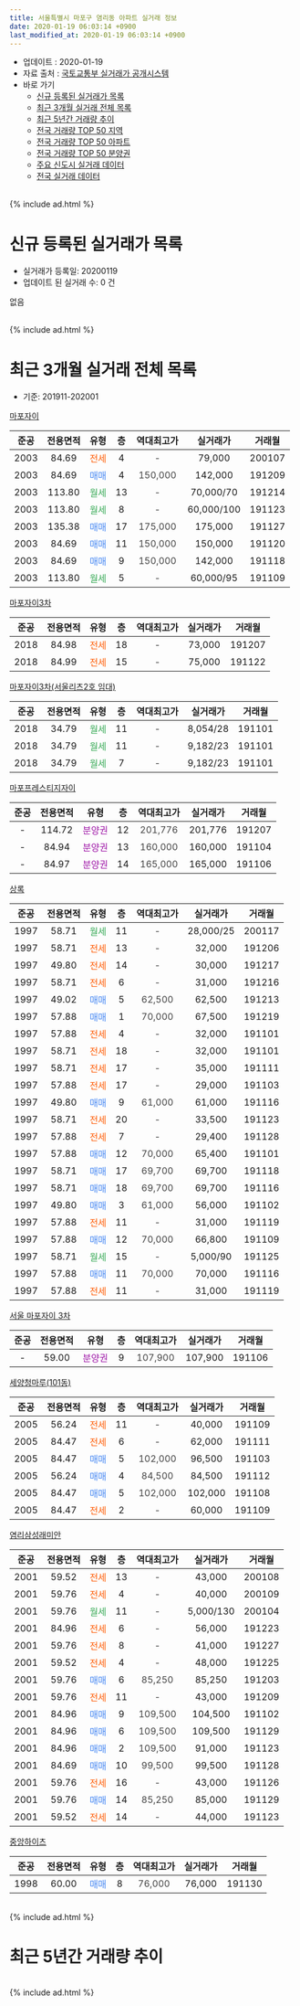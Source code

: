 ```yaml
---
title: 서울특별시 마포구 염리동 아파트 실거래 정보
date: 2020-01-19 06:03:14 +0900
last_modified_at: 2020-01-19 06:03:14 +0900
---
```


* 업데이트 : 2020-01-19
* 자료 출처 : [국토교통부 실거래가 공개시스템](http://rt.molit.go.kr)
* 바로 가기
    * [신규 등록된 실거래가 목록](#신규-등록된-실거래가-목록)
    * [최근 3개월 실거래 전체 목록](#최근-3개월-실거래-전체-목록)
    * [최근 5년간 거래량 추이](#최근-5년간-거래량-추이)
    * [전국 거래량 TOP 50 지역](https://apt-info.github.io/apt-trade-info/최근-3개월-전국에서-가장-거래가-많이-발생한-지역)
    * [전국 거래량 TOP 50 아파트](https://apt-info.github.io/apt-trade-info/최근-3개월-전국에서-가장-거래가-많이-발생한-아파트)
    * [전국 거래량 TOP 50 분양권](https://apt-info.github.io/apt-trade-info/최근-3개월-전국에서-가장-거래가-많이-발생한-분양권)
    * [주요 신도시 실거래 데이터](https://apt-info.github.io/apt-trade-info/주요-신도시)
    * [전국 실거래 데이터](https://apt-info.github.io/apt-trade-info/전국)
<br>
{% include ad.html %}
<br>

# 신규 등록된 실거래가 목록
* 실거래가 등록일: 20200119
* 업데이트 된 실거래 수: 0 건

없음

<br>
{% include ad.html %}
<br>

# 최근 3개월 실거래 전체 목록
* 기준: 201911-202001


[마포자이](https://search.naver.com/search.naver?query=%EC%84%9C%EC%9A%B8%ED%8A%B9%EB%B3%84%EC%8B%9C+%EB%A7%88%ED%8F%AC%EA%B5%AC+%EC%97%BC%EB%A6%AC%EB%8F%99+%EB%A7%88%ED%8F%AC%EC%9E%90%EC%9D%B4)

|준공|전용면적|유형|층|역대최고가|실거래가|거래월|
|:---:|:---:|:---:|:---:|:---:|:---:|:---:|
|2003|84.69|<span style="color:#ff5a00">전세</span>|4|<span style="color:#444444">-</span>|79,000|200107|
|2003|84.69|<span style="color:#4285f3">매매</span>|4|<span style="color:#444444">150,000</span>|142,000|191209|
|2003|113.80|<span style="color:#34a853">월세</span>|13|<span style="color:#444444">-</span>|70,000/70|191214|
|2003|113.80|<span style="color:#34a853">월세</span>|8|<span style="color:#444444">-</span>|60,000/100|191123|
|2003|135.38|<span style="color:#4285f3">매매</span>|17|<span style="color:#444444">175,000</span>|175,000|191127|
|2003|84.69|<span style="color:#4285f3">매매</span>|11|<span style="color:#444444">150,000</span>|150,000|191120|
|2003|84.69|<span style="color:#4285f3">매매</span>|9|<span style="color:#444444">150,000</span>|142,000|191118|
|2003|113.80|<span style="color:#34a853">월세</span>|5|<span style="color:#444444">-</span>|60,000/95|191109|

[마포자이3차](https://search.naver.com/search.naver?query=%EC%84%9C%EC%9A%B8%ED%8A%B9%EB%B3%84%EC%8B%9C+%EB%A7%88%ED%8F%AC%EA%B5%AC+%EC%97%BC%EB%A6%AC%EB%8F%99+%EB%A7%88%ED%8F%AC%EC%9E%90%EC%9D%B43%EC%B0%A8)

|준공|전용면적|유형|층|역대최고가|실거래가|거래월|
|:---:|:---:|:---:|:---:|:---:|:---:|:---:|
|2018|84.98|<span style="color:#ff5a00">전세</span>|18|<span style="color:#444444">-</span>|73,000|191207|
|2018|84.99|<span style="color:#ff5a00">전세</span>|15|<span style="color:#444444">-</span>|75,000|191122|

[마포자이3차(서울리츠2호 임대)](https://search.naver.com/search.naver?query=%EC%84%9C%EC%9A%B8%ED%8A%B9%EB%B3%84%EC%8B%9C+%EB%A7%88%ED%8F%AC%EA%B5%AC+%EC%97%BC%EB%A6%AC%EB%8F%99+%EB%A7%88%ED%8F%AC%EC%9E%90%EC%9D%B43%EC%B0%A8%28%EC%84%9C%EC%9A%B8%EB%A6%AC%EC%B8%A02%ED%98%B8+%EC%9E%84%EB%8C%80%29)

|준공|전용면적|유형|층|역대최고가|실거래가|거래월|
|:---:|:---:|:---:|:---:|:---:|:---:|:---:|
|2018|34.79|<span style="color:#34a853">월세</span>|11|<span style="color:#444444">-</span>|8,054/28|191101|
|2018|34.79|<span style="color:#34a853">월세</span>|11|<span style="color:#444444">-</span>|9,182/23|191101|
|2018|34.79|<span style="color:#34a853">월세</span>|7|<span style="color:#444444">-</span>|9,182/23|191101|

[마포프레스티지자이](https://search.naver.com/search.naver?query=%EC%84%9C%EC%9A%B8%ED%8A%B9%EB%B3%84%EC%8B%9C+%EB%A7%88%ED%8F%AC%EA%B5%AC+%EC%97%BC%EB%A6%AC%EB%8F%99+%EB%A7%88%ED%8F%AC%ED%94%84%EB%A0%88%EC%8A%A4%ED%8B%B0%EC%A7%80%EC%9E%90%EC%9D%B4)

|준공|전용면적|유형|층|역대최고가|실거래가|거래월|
|:---:|:---:|:---:|:---:|:---:|:---:|:---:|
|-|114.72|<span style="color:#9C11A5">분양권</span>|12|<span style="color:#444444">201,776</span>|201,776|191207|
|-|84.94|<span style="color:#9C11A5">분양권</span>|13|<span style="color:#444444">160,000</span>|160,000|191104|
|-|84.97|<span style="color:#9C11A5">분양권</span>|14|<span style="color:#444444">165,000</span>|165,000|191106|

[상록](https://search.naver.com/search.naver?query=%EC%84%9C%EC%9A%B8%ED%8A%B9%EB%B3%84%EC%8B%9C+%EB%A7%88%ED%8F%AC%EA%B5%AC+%EC%97%BC%EB%A6%AC%EB%8F%99+%EC%83%81%EB%A1%9D)

|준공|전용면적|유형|층|역대최고가|실거래가|거래월|
|:---:|:---:|:---:|:---:|:---:|:---:|:---:|
|1997|58.71|<span style="color:#34a853">월세</span>|11|<span style="color:#444444">-</span>|28,000/25|200117|
|1997|58.71|<span style="color:#ff5a00">전세</span>|13|<span style="color:#444444">-</span>|32,000|191206|
|1997|49.80|<span style="color:#ff5a00">전세</span>|14|<span style="color:#444444">-</span>|30,000|191217|
|1997|58.71|<span style="color:#ff5a00">전세</span>|6|<span style="color:#444444">-</span>|31,000|191216|
|1997|49.02|<span style="color:#4285f3">매매</span>|5|<span style="color:#444444">62,500</span>|62,500|191213|
|1997|57.88|<span style="color:#4285f3">매매</span>|1|<span style="color:#444444">70,000</span>|67,500|191219|
|1997|57.88|<span style="color:#ff5a00">전세</span>|4|<span style="color:#444444">-</span>|32,000|191101|
|1997|58.71|<span style="color:#ff5a00">전세</span>|18|<span style="color:#444444">-</span>|32,000|191101|
|1997|58.71|<span style="color:#ff5a00">전세</span>|17|<span style="color:#444444">-</span>|35,000|191111|
|1997|57.88|<span style="color:#ff5a00">전세</span>|17|<span style="color:#444444">-</span>|29,000|191103|
|1997|49.80|<span style="color:#4285f3">매매</span>|9|<span style="color:#444444">61,000</span>|61,000|191116|
|1997|58.71|<span style="color:#ff5a00">전세</span>|20|<span style="color:#444444">-</span>|33,500|191123|
|1997|57.88|<span style="color:#ff5a00">전세</span>|7|<span style="color:#444444">-</span>|29,400|191128|
|1997|57.88|<span style="color:#4285f3">매매</span>|12|<span style="color:#444444">70,000</span>|65,400|191101|
|1997|58.71|<span style="color:#4285f3">매매</span>|17|<span style="color:#444444">69,700</span>|69,700|191118|
|1997|58.71|<span style="color:#4285f3">매매</span>|18|<span style="color:#444444">69,700</span>|69,700|191116|
|1997|49.80|<span style="color:#4285f3">매매</span>|3|<span style="color:#444444">61,000</span>|56,000|191102|
|1997|57.88|<span style="color:#ff5a00">전세</span>|11|<span style="color:#444444">-</span>|31,000|191119|
|1997|57.88|<span style="color:#4285f3">매매</span>|12|<span style="color:#444444">70,000</span>|66,800|191109|
|1997|58.71|<span style="color:#34a853">월세</span>|15|<span style="color:#444444">-</span>|5,000/90|191125|
|1997|57.88|<span style="color:#4285f3">매매</span>|11|<span style="color:#444444">70,000</span>|70,000|191116|
|1997|57.88|<span style="color:#ff5a00">전세</span>|11|<span style="color:#444444">-</span>|31,000|191119|

[서울 마포자이 3차](https://search.naver.com/search.naver?query=%EC%84%9C%EC%9A%B8%ED%8A%B9%EB%B3%84%EC%8B%9C+%EB%A7%88%ED%8F%AC%EA%B5%AC+%EC%97%BC%EB%A6%AC%EB%8F%99+%EC%84%9C%EC%9A%B8+%EB%A7%88%ED%8F%AC%EC%9E%90%EC%9D%B4+3%EC%B0%A8)

|준공|전용면적|유형|층|역대최고가|실거래가|거래월|
|:---:|:---:|:---:|:---:|:---:|:---:|:---:|
|-|59.00|<span style="color:#9C11A5">분양권</span>|9|<span style="color:#444444">107,900</span>|107,900|191106|

[세양청마루(101동)](https://search.naver.com/search.naver?query=%EC%84%9C%EC%9A%B8%ED%8A%B9%EB%B3%84%EC%8B%9C+%EB%A7%88%ED%8F%AC%EA%B5%AC+%EC%97%BC%EB%A6%AC%EB%8F%99+%EC%84%B8%EC%96%91%EC%B2%AD%EB%A7%88%EB%A3%A8%28101%EB%8F%99%29)

|준공|전용면적|유형|층|역대최고가|실거래가|거래월|
|:---:|:---:|:---:|:---:|:---:|:---:|:---:|
|2005|56.24|<span style="color:#ff5a00">전세</span>|11|<span style="color:#444444">-</span>|40,000|191109|
|2005|84.47|<span style="color:#ff5a00">전세</span>|6|<span style="color:#444444">-</span>|62,000|191111|
|2005|84.47|<span style="color:#4285f3">매매</span>|5|<span style="color:#444444">102,000</span>|96,500|191103|
|2005|56.24|<span style="color:#4285f3">매매</span>|4|<span style="color:#444444">84,500</span>|84,500|191112|
|2005|84.47|<span style="color:#4285f3">매매</span>|5|<span style="color:#444444">102,000</span>|102,000|191108|
|2005|84.47|<span style="color:#ff5a00">전세</span>|2|<span style="color:#444444">-</span>|60,000|191109|


<script async src="//pagead2.googlesyndication.com/pagead/js/adsbygoogle.js"></script>
<!-- 기본 -->
<ins class="adsbygoogle"
     style="display:block"
     data-ad-client="ca-pub-1142216861245946"
     data-ad-slot="4805727019"
     data-ad-format="auto"
     data-full-width-responsive="true"></ins>
<script>
(adsbygoogle = window.adsbygoogle || []).push({});
</script>


[염리삼성래미안](https://search.naver.com/search.naver?query=%EC%84%9C%EC%9A%B8%ED%8A%B9%EB%B3%84%EC%8B%9C+%EB%A7%88%ED%8F%AC%EA%B5%AC+%EC%97%BC%EB%A6%AC%EB%8F%99+%EC%97%BC%EB%A6%AC%EC%82%BC%EC%84%B1%EB%9E%98%EB%AF%B8%EC%95%88)

|준공|전용면적|유형|층|역대최고가|실거래가|거래월|
|:---:|:---:|:---:|:---:|:---:|:---:|:---:|
|2001|59.52|<span style="color:#ff5a00">전세</span>|13|<span style="color:#444444">-</span>|43,000|200108|
|2001|59.76|<span style="color:#ff5a00">전세</span>|4|<span style="color:#444444">-</span>|40,000|200109|
|2001|59.76|<span style="color:#34a853">월세</span>|11|<span style="color:#444444">-</span>|5,000/130|200104|
|2001|84.96|<span style="color:#ff5a00">전세</span>|6|<span style="color:#444444">-</span>|56,000|191223|
|2001|59.76|<span style="color:#ff5a00">전세</span>|8|<span style="color:#444444">-</span>|41,000|191227|
|2001|59.52|<span style="color:#ff5a00">전세</span>|4|<span style="color:#444444">-</span>|48,000|191225|
|2001|59.76|<span style="color:#4285f3">매매</span>|6|<span style="color:#444444">85,250</span>|85,250|191203|
|2001|59.76|<span style="color:#ff5a00">전세</span>|11|<span style="color:#444444">-</span>|43,000|191209|
|2001|84.96|<span style="color:#4285f3">매매</span>|9|<span style="color:#444444">109,500</span>|104,500|191102|
|2001|84.96|<span style="color:#4285f3">매매</span>|6|<span style="color:#444444">109,500</span>|109,500|191129|
|2001|84.96|<span style="color:#4285f3">매매</span>|2|<span style="color:#444444">109,500</span>|91,000|191123|
|2001|84.69|<span style="color:#4285f3">매매</span>|10|<span style="color:#444444">99,500</span>|99,500|191128|
|2001|59.76|<span style="color:#ff5a00">전세</span>|16|<span style="color:#444444">-</span>|43,000|191126|
|2001|59.76|<span style="color:#4285f3">매매</span>|14|<span style="color:#444444">85,250</span>|85,000|191129|
|2001|59.52|<span style="color:#ff5a00">전세</span>|14|<span style="color:#444444">-</span>|44,000|191123|

[중앙하이츠](https://search.naver.com/search.naver?query=%EC%84%9C%EC%9A%B8%ED%8A%B9%EB%B3%84%EC%8B%9C+%EB%A7%88%ED%8F%AC%EA%B5%AC+%EC%97%BC%EB%A6%AC%EB%8F%99+%EC%A4%91%EC%95%99%ED%95%98%EC%9D%B4%EC%B8%A0)

|준공|전용면적|유형|층|역대최고가|실거래가|거래월|
|:---:|:---:|:---:|:---:|:---:|:---:|:---:|
|1998|60.00|<span style="color:#4285f3">매매</span>|8|<span style="color:#444444">76,000</span>|76,000|191130|


<br>
{% include ad.html %}
<br>

# 최근 5년간 거래량 추이


<div style="width:100%;">
    <canvas id="deal_progress" height="200"></canvas>
</div>

<script>
new Chart(document.getElementById("deal_progress"), {
    type: 'line',
    data: {
        labels: ['201501','201502','201503','201504','201505','201506','201507','201508','201509','201510','201511','201512','201601','201602','201603','201604','201605','201606','201607','201608','201609','201610','201611','201612','201701','201702','201703','201704','201705','201706','201707','201708','201709','201710','201711','201712','201801','201802','201803','201804','201805','201806','201807','201808','201809','201810','201811','201812','201901','201902','201903','201904','201905','201906','201907','201908','201909','201910','201911','201912','202001'],
        datasets: [{
            label: '매매',
            pointRadius: 1,
            data: [26, 11, 31, 14, 13, 14, 16, 14, 10, 19, 15, 8, 9, 10, 9, 20, 12, 20, 10, 7, 15, 11, 11, 11, 10, 12, 16, 11, 12, 19, 10, 10, 9, 6, 14, 13, 20, 23, 13, 12, 9, 11, 32, 26, 11, 2, 1, 3, 2, 1, 3, 9, 8, 20, 18, 27, 9, 31, 22, 5, 0],
            borderColor: "rgba(255, 201, 14, 1)",
            backgroundColor: "rgba(255, 201, 14, 0.5)",
            fill: false,
            lineTension: 0
        },{
            label: '전월세',
            pointRadius: 1,
            data: [25, 25, 23, 15, 21, 8, 7, 12, 12, 10, 18, 21, 16, 21, 13, 13, 9, 17, 18, 18, 22, 18, 22, 20, 13, 20, 17, 17, 14, 12, 13, 10, 16, 18, 17, 22, 19, 21, 23, 13, 21, 8, 26, 37, 42, 46, 53, 44, 22, 23, 20, 13, 16, 14, 17, 14, 9, 28, 20, 9, 5],
            borderColor: "rgba(0, 141, 185, 1)",
            backgroundColor: "rgba(0, 141, 185, 0.5)",
            fill: false,
            lineTension: 0
        }
        ]
    },
    options: {
        responsive: true,
        title: {
            display: false
        },
        tooltips: {
            mode: 'index',
            intersect: false
        },
        hover: {
            mode: 'nearest',
            intersect: true
        },
        scales: {
            xAxes: [{
                display: true,
                scaleLabel: {
                    display: true,
                    labelString: '년/월'
                }
            }],
            yAxes: [{
                display: true,
                ticks: {
                    suggestedMin: 0,
                },
                scaleLabel: {
                    display: true,
                    labelString: '실거래 수'
                }
            }]
        }
    }
});

</script>


<br>
{% include ad.html %}
<br>

